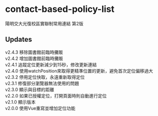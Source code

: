 # contact-based-policy-list
陽明交大光復校區實聯制常用連結 第2版

## Updates
v2.4.3 移除圖書館前臨時攤販 \
v2.4.2 增加圖書館前臨時攤販 \
v2.4.1 追蹤定位更新減少到15秒，修改更新連結 \
v2.4.0 使用watchPosition來取得更精準位置的更新，避免首次定位偏移過大 \
v2.3.2 停用定位快取，永遠重新取得定位 \
v2.3.1 修復部分瀏覽器無法使用的問題 \
v2.3.0 顯示與目標的距離 \
v2.2.0 如果已授權定位，打開頁面時則自動進行定位 \
v2.1.0 顯示版本 \
v2.0.0 使用Vue重寫並增加定位功能
